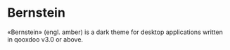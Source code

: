 # Bernstein
«Bernstein» (engl. amber) is a dark theme for desktop applications written in qooxdoo v3.0 or above.
